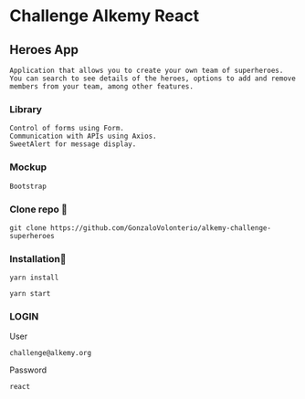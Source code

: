 # Challenge Alkemy React

## Heroes App

```
Application that allows you to create your own team of superheroes.
You can search to see details of the heroes, options to add and remove members from your team, among other features.

```

### Library

```
Control of forms using Form. 
Communication with APIs using Axios.
SweetAlert for message display.
```

### Mockup

```
Bootstrap
```

### Clone repo 🔧

```
git clone https://github.com/GonzaloVolonterio/alkemy-challenge-superheroes
```

### Installation🔧

```
yarn install
```

```
yarn start
```

### LOGIN

User

```
challenge@alkemy.org
```

Password

```
react
```
